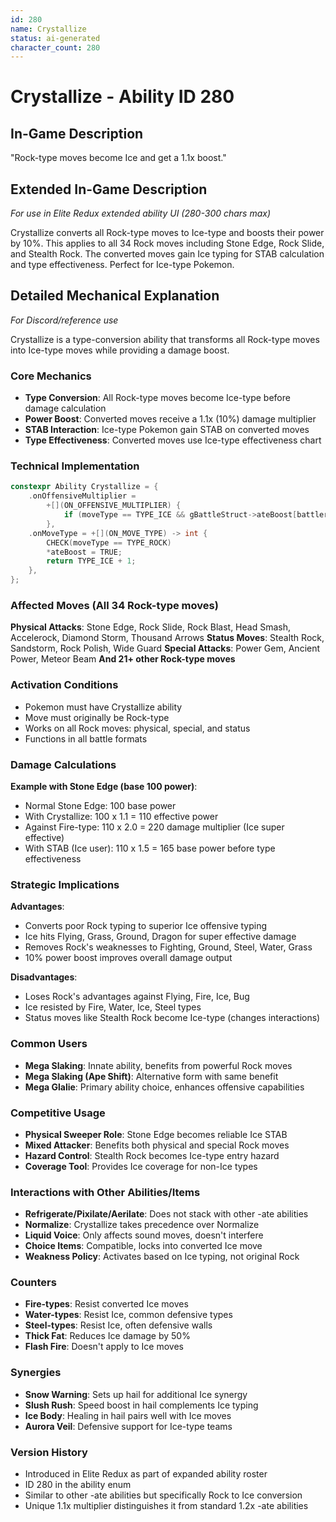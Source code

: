 ```yaml
---
id: 280
name: Crystallize
status: ai-generated
character_count: 280
---
```


# Crystallize - Ability ID 280

## In-Game Description
"Rock-type moves become Ice and get a 1.1x boost."

## Extended In-Game Description
*For use in Elite Redux extended ability UI (280-300 chars max)*

Crystallize converts all Rock-type moves to Ice-type and boosts their power by 10%. This applies to all 34 Rock moves including Stone Edge, Rock Slide, and Stealth Rock. The converted moves gain Ice typing for STAB calculation and type effectiveness. Perfect for Ice-type Pokemon.

## Detailed Mechanical Explanation
*For Discord/reference use*

Crystallize is a type-conversion ability that transforms all Rock-type moves into Ice-type moves while providing a damage boost.

### Core Mechanics
- **Type Conversion**: All Rock-type moves become Ice-type before damage calculation
- **Power Boost**: Converted moves receive a 1.1x (10%) damage multiplier
- **STAB Interaction**: Ice-type Pokemon gain STAB on converted moves
- **Type Effectiveness**: Converted moves use Ice-type effectiveness chart

### Technical Implementation
```cpp
constexpr Ability Crystallize = {
    .onOffensiveMultiplier =
        +[](ON_OFFENSIVE_MULTIPLIER) {
            if (moveType == TYPE_ICE && gBattleStruct->ateBoost[battler]) MUL(1.1);
        },
    .onMoveType = +[](ON_MOVE_TYPE) -> int {
        CHECK(moveType == TYPE_ROCK)
        *ateBoost = TRUE;
        return TYPE_ICE + 1;
    },
};
```

### Affected Moves (All 34 Rock-type moves)
**Physical Attacks**: Stone Edge, Rock Slide, Rock Blast, Head Smash, Accelerock, Diamond Storm, Thousand Arrows
**Status Moves**: Stealth Rock, Sandstorm, Rock Polish, Wide Guard
**Special Attacks**: Power Gem, Ancient Power, Meteor Beam
**And 21+ other Rock-type moves**

### Activation Conditions
- Pokemon must have Crystallize ability
- Move must originally be Rock-type
- Works on all Rock moves: physical, special, and status
- Functions in all battle formats

### Damage Calculations
**Example with Stone Edge (base 100 power)**:
- Normal Stone Edge: 100 base power
- With Crystallize: 100 x 1.1 = 110 effective power
- Against Fire-type: 110 x 2.0 = 220 damage multiplier (Ice super effective)
- With STAB (Ice user): 110 x 1.5 = 165 base power before type effectiveness

### Strategic Implications
**Advantages**:
- Converts poor Rock typing to superior Ice offensive typing
- Ice hits Flying, Grass, Ground, Dragon for super effective damage
- Removes Rock's weaknesses to Fighting, Ground, Steel, Water, Grass
- 10% power boost improves overall damage output

**Disadvantages**:
- Loses Rock's advantages against Flying, Fire, Ice, Bug
- Ice resisted by Fire, Water, Ice, Steel types
- Status moves like Stealth Rock become Ice-type (changes interactions)

### Common Users
- **Mega Slaking**: Innate ability, benefits from powerful Rock moves
- **Mega Slaking (Ape Shift)**: Alternative form with same benefit
- **Mega Glalie**: Primary ability choice, enhances offensive capabilities

### Competitive Usage
- **Physical Sweeper Role**: Stone Edge becomes reliable Ice STAB
- **Mixed Attacker**: Benefits both physical and special Rock moves
- **Hazard Control**: Stealth Rock becomes Ice-type entry hazard
- **Coverage Tool**: Provides Ice coverage for non-Ice types

### Interactions with Other Abilities/Items
- **Refrigerate/Pixilate/Aerilate**: Does not stack with other -ate abilities
- **Normalize**: Crystallize takes precedence over Normalize
- **Liquid Voice**: Only affects sound moves, doesn't interfere
- **Choice Items**: Compatible, locks into converted Ice move
- **Weakness Policy**: Activates based on Ice typing, not original Rock

### Counters
- **Fire-types**: Resist converted Ice moves
- **Water-types**: Resist Ice, common defensive types
- **Steel-types**: Resist Ice, often defensive walls
- **Thick Fat**: Reduces Ice damage by 50%
- **Flash Fire**: Doesn't apply to Ice moves

### Synergies
- **Snow Warning**: Sets up hail for additional Ice synergy
- **Slush Rush**: Speed boost in hail complements Ice typing
- **Ice Body**: Healing in hail pairs well with Ice moves
- **Aurora Veil**: Defensive support for Ice-type teams

### Version History
- Introduced in Elite Redux as part of expanded ability roster
- ID 280 in the ability enum
- Similar to other -ate abilities but specifically Rock to Ice conversion
- Unique 1.1x multiplier distinguishes it from standard 1.2x -ate abilities